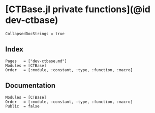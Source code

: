 # [CTBase.jl private functions](@id dev-ctbase)

```@meta
CollapsedDocStrings = true
```

## Index

```@index
Pages   = ["dev-ctbase.md"]
Modules = [CTBase]
Order   = [:module, :constant, :type, :function, :macro]
```

## Documentation

```@autodocs
Modules = [CTBase]
Order   = [:module, :constant, :type, :function, :macro]
Public  = false
```
